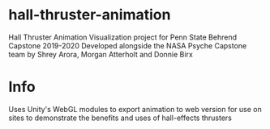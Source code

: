 # hall-thruster-animation
Hall Thruster Animation Visualization project for Penn State Behrend Capstone 2019-2020
Developed alongside the NASA Psyche Capstone team by Shrey Arora, Morgan Atterholt and Donnie Birx


# Info
Uses Unity's WebGL modules to export animation to web version for use on sites to demonstrate the benefits and uses of hall-effects thrusters
